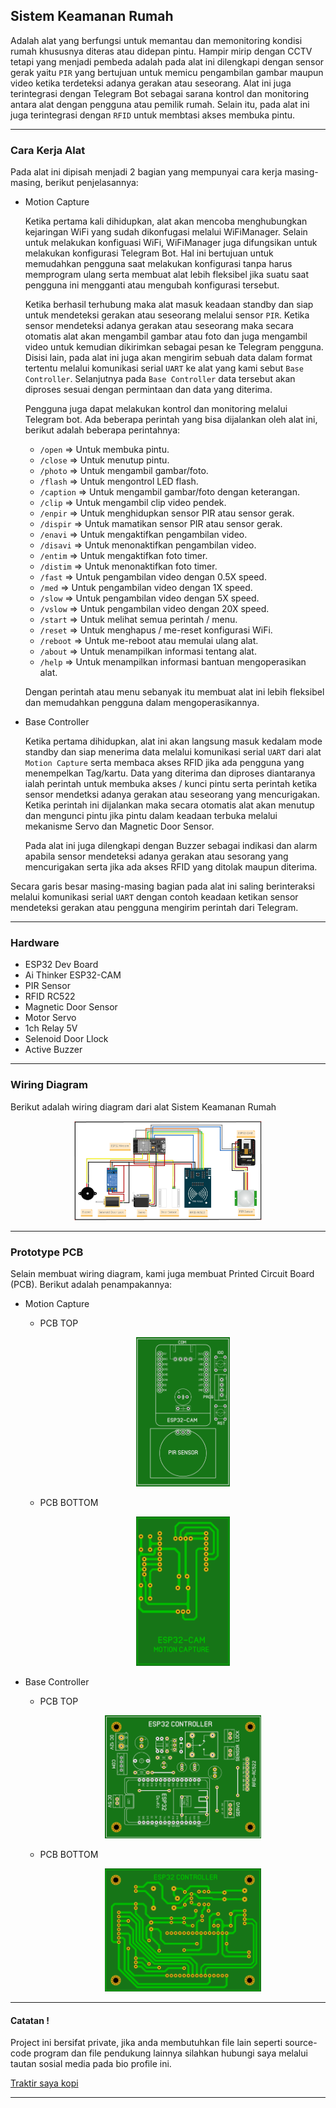 ## Sistem Keamanan Rumah

Adalah alat yang berfungsi untuk memantau dan memonitoring kondisi rumah khususnya diteras atau didepan pintu. Hampir mirip dengan CCTV tetapi yang menjadi pembeda adalah pada alat ini dilengkapi dengan sensor gerak yaitu `PIR` yang bertujuan untuk memicu pengambilan gambar maupun video ketika terdeteksi adanya gerakan atau seseorang. Alat ini juga terintegrasi dengan Telegram Bot sebagai sarana kontrol dan monitoring antara alat dengan pengguna atau pemilik rumah. Selain itu, pada alat ini juga terintegrasi dengan `RFID` untuk membtasi akses membuka pintu.

---

### Cara Kerja Alat

Pada alat ini dipisah menjadi 2 bagian yang mempunyai cara kerja masing-masing, berikut penjelasannya:

- Motion Capture

  Ketika pertama kali dihidupkan, alat akan mencoba menghubungkan kejaringan WiFi yang sudah dikonfugasi melalui WiFiManager. Selain untuk melakukan konfiguasi WiFi, WiFiManager juga difungsikan untuk melakukan konfigurasi Telegram Bot. Hal ini bertujuan untuk memudahkan pengguna saat melakukan konfigurasi tanpa harus memprogram ulang serta membuat alat lebih fleksibel jika suatu saat pengguna ini mengganti atau mengubah konfigurasi tersebut.

  Ketika berhasil terhubung maka alat masuk keadaan standby dan siap untuk mendeteksi gerakan atau seseorang melalui sensor `PIR`. Ketika sensor mendeteksi adanya gerakan atau seseorang maka secara otomatis alat akan mengambil gambar atau foto dan juga mengambil video untuk kemudian dikirimkan sebagai pesan ke Telegram pengguna.
  Disisi lain, pada alat ini juga akan mengirim sebuah data dalam format tertentu melalui komunikasi serial `UART` ke alat yang kami sebut `Base Controller`. Selanjutnya pada `Base Controller` data tersebut akan diproses sesuai dengan permintaan dan data yang diterima.

  Pengguna juga dapat melakukan kontrol dan monitoring melalui Telegram bot. Ada beberapa perintah yang bisa dijalankan oleh alat ini, berikut adalah beberapa perintahnya:

  - `/open` => Untuk membuka pintu.
  - `/close` => Untuk menutup pintu.
  - `/photo` => Untuk mengambil gambar/foto.
  - `/flash` => Untuk mengontrol LED flash.
  - `/caption` => Untuk mengambil gambar/foto dengan keterangan.
  - `/clip` => Untuk mengambil clip video pendek.
  - `/enpir` => Untuk menghidupkan sensor PIR atau sensor gerak.
  - `/dispir` => Untuk mamatikan sensor PIR atau sensor gerak.
  - `/enavi` => Untuk mengaktifkan pengambilan video.
  - `/disavi` => Untuk menonaktifkan pengambilan video.
  - `/entim` => Untuk mengaktifkan foto timer.
  - `/distim` => Untuk menonaktifkan foto timer.
  - `/fast` => Untuk pengambilan video dengan 0.5X speed.
  - `/med` => Untuk pengambilan video dengan 1X speed.
  - `/slow` => Untuk pengambilan video dengan 5X speed.
  - `/vslow` => Untuk pengambilan video dengan 20X speed.
  - `/start` => Untuk melihat semua perintah / menu.
  - `/reset` => Untuk menghapus / me-reset konfigurasi WiFi.
  - `/reboot` => Untuk me-reboot atau memulai ulang alat.
  - `/about` => Untuk menampilkan informasi tentang alat.
  - `/help` => Untuk menampilkan informasi bantuan mengoperasikan alat.

  Dengan perintah atau menu sebanyak itu membuat alat ini lebih fleksibel dan memudahkan pengguna dalam mengoperasikannya.

- Base Controller

  Ketika pertama dihidupkan, alat ini akan langsung masuk kedalam mode standby dan siap menerima data melalui komunikasi serial `UART` dari alat `Motion Capture` serta membaca akses RFID jika ada pengguna yang menempelkan Tag/kartu. Data yang diterima dan diproses diantaranya ialah perintah untuk membuka akses / kunci pintu serta perintah ketika sensor mendetksi adanya gerakan atau seseorang yang mencurigakan. Ketika perintah ini dijalankan maka secara otomatis alat akan menutup dan mengunci pintu jika pintu dalam keadaan terbuka melalui mekanisme Servo dan Magnetic Door Sensor.

  Pada alat ini juga dilengkapi dengan Buzzer sebagai indikasi dan alarm apabila sensor mendeteksi adanya gerakan atau sesorang yang mencurigakan serta jika ada akses RFID yang ditolak maupun diterima.

Secara garis besar masing-masing bagian pada alat ini saling berinteraksi melalui komunikasi serial `UART` dengan contoh keadaan ketikan sensor mendeteksi gerakan atau pengguna mengirim perintah dari Telegram.

---

### Hardware

- ESP32 Dev Board
- Ai Thinker ESP32-CAM
- PIR Sensor
- RFID RC522
- Magnetic Door Sensor
- Motor Servo
- 1ch Relay 5V
- Selenoid Door Llock
- Active Buzzer

---

### Wiring Diagram

Berikut adalah wiring diagram dari alat Sistem Keamanan Rumah

<p align="center">
    <img src="Wiring/Wiring.png" width="300" />
</p>

---

### Prototype PCB

Selain membuat wiring diagram, kami juga membuat Printed Circuit Board (PCB). Berikut adalah penampakannya:

- Motion Capture

  - PCB TOP
    <p align="center">
        <img src="PCB/CAM-TOP.JPG" width="150" />
    </p>

  - PCB BOTTOM
    <p align="center">
        <img src="PCB/CAM-BOT.JPG" width="150" />
    </p>

- Base Controller

  - PCB TOP
    <p align="center">
        <img src="PCB/ESP32-TOP.JPG" width="250" />
    </p>

  - PCB BOTTOM
    <p align="center">
        <img src="PCB/ESP32-BOT.JPG" width="250" />
    </p>

---

#### Catatan !

Project ini bersifat private, jika anda membutuhkan file lain seperti source-code program dan file pendukung lainnya silahkan hubungi saya melalui tautan sosial media pada bio profile ini.

[Traktir saya kopi](https://www.buymeacoffee.com/thoriktk)

---
